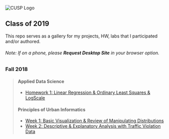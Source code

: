 ![CUSP Logo](http://cusp.nyu.edu/wp-content/uploads/2017/12/PNG-logo-01.png)
<!---
Make sure your links are http, not relative paths
-->
## Class of 2019
This repo serves as a gallery for my projects, HW, labs that I participated and/or authored.

###### Note: If on a phone, please <strong>Request Desktop Site</strong> in your browser option.
### Fall 2018
> #### Applied Data Science
> * [Homework 1: Linear Regression & Ordinary Least Squares & LogScale](https://github.com/sunghoonyang/gallery-in-jupyter/blob/master/fall18/applied_data_science/hw1/linear_regression.ipynb)
> #### Principles of Urban Informatics
> * [Week 1: Basic Visualization & Review of Manipulating Distributions](https://github.com/sunghoonyang/gallery-in-jupyter/blob/master/fall18/principles_of_urban_informatics/hw1/basic_viz.ipynb) 
> * [Week 2: Descriptive & Explanatory Analysis with Traffic Violation Data](https://github.com/sunghoonyang/gallery-in-jupyter/blob/master/fall18/principles_of_urban_informatics/hw3/HW3_shy256.ipynb) 
 

